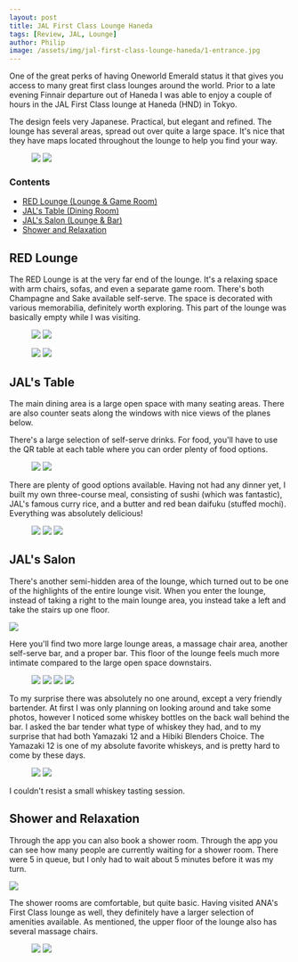 ```yaml
---
layout: post
title: JAL First Class Lounge Haneda
tags: [Review, JAL, Lounge]
author: Philip
image: /assets/img/jal-first-class-lounge-haneda/1-entrance.jpg
---
```


One of the great perks of having Oneworld Emerald status it that gives you access to many great first class lounges around the world. Prior to a late evening Finnair departure out of Haneda I was able to enjoy a couple of hours in the JAL First Class lounge at Haneda (HND) in Tokyo.

The design feels very Japanese. Practical, but elegant and refined. The lounge has several areas, spread out over quite a large space. It's nice that they have maps located throughout the lounge to help you find your way.

<figure>
<img class="half" src="/assets/img/jal-first-class-lounge-haneda/4-hall.jpg" />
<img class="half" src="/assets/img/jal-first-class-lounge-haneda/3-map.jpg" />
</figure>

### Contents

- [RED Lounge (Lounge & Game Room)](#red-lounge)
- [JAL's Table (Dining Room)](#jals-table)
- [JAL's Salon (Lounge & Bar)](#jals-salon)
- [Shower and Relaxation](#shower-and-relaxation)


## RED Lounge

The RED Lounge is at the very far end of the lounge. It's a relaxing space with arm chairs, sofas, and even a separate game room. There's both Champagne and Sake available self-serve. The space is decorated with various memorabilia, definitely worth exploring. This part of the lounge was basically empty while I was visiting.

<figure>
<img class="half" src="/assets/img/jal-first-class-lounge-haneda/5-red4.jpg" />
<img class="half" src="/assets/img/jal-first-class-lounge-haneda/5-red3.jpg" />
</figure>

<figure>
<img class="half" src="/assets/img/jal-first-class-lounge-haneda/5-red2.jpg" />
<img class="half" src="/assets/img/jal-first-class-lounge-haneda/5-red1.jpg" />
</figure>

## JAL's Table

The main dining area is a large open space with many seating areas. There are also counter seats along the windows with nice views of the planes below.

There's a large selection of self-serve drinks. For food, you'll have to use the QR table at each table where you can order plenty of food options.

<figure>
<img class="half" src="/assets/img/jal-first-class-lounge-haneda/9-app1.jpg" />
<img class="half" src="/assets/img/jal-first-class-lounge-haneda/9-app2.jpg" />
</figure>

There are plenty of good options available. Having not had any dinner yet, I built my own three-course meal, consisting of sushi (which was fantastic), JAL's famous curry rice, and a butter and red bean daifuku (stuffed mochi). Everything was absolutely delicious!

<figure>
<img class="half" src="/assets/img/jal-first-class-lounge-haneda/8-food1.jpg" />
<img class="half" src="/assets/img/jal-first-class-lounge-haneda/8-food2.jpg" />
<img src="/assets/img/jal-first-class-lounge-haneda/8-food3.jpg" />
</figure>

## JAL's Salon

There's another semi-hidden area of the lounge, which turned out to be one of the highlights of the entire lounge visit. When you enter the lounge, instead of taking a right to the main lounge area, you instead take a left and take the stairs up one floor.

<img src="/assets/img/jal-first-class-lounge-haneda/10-salon-map.jpg" />

Here you'll find two more large lounge areas, a massage chair area, another self-serve bar, and a proper bar. This floor of the lounge feels much more intimate compared to the large open space downstairs.

<figure>
<img class="half" src="/assets/img/jal-first-class-lounge-haneda/10-salon1.jpg" />
<img class="half" src="/assets/img/jal-first-class-lounge-haneda/10-salon2.jpg" />
<img class="half" src="/assets/img/jal-first-class-lounge-haneda/10-salon3.jpg" />
<img class="half" src="/assets/img/jal-first-class-lounge-haneda/10-salon5.jpg" />
</figure>

To my surprise there was absolutely no one around, except a very friendly bartender. At first I was only planning on looking around and take some photos, however I noticed some whiskey bottles on the back wall behind the bar. I asked the bar tender what type of whiskey they had, and to my surprise that had both Yamazaki 12 and a Hibiki Blenders Choice. The Yamazaki 12 is one of my absolute favorite whiskeys, and is pretty hard to come by these days.

<figure>
<img class="half" src="/assets/img/jal-first-class-lounge-haneda/11-bar1.jpg" />
<img class="half" src="/assets/img/jal-first-class-lounge-haneda/11-bar3.jpg" />
</figure>

I couldn't resist a small whiskey tasting session.

## Shower and Relaxation

Through the app you can also book a shower room. Through the app you can see how many people are currently waiting for a shower room. There were 5 in queue, but I only had to wait about 5 minutes before it was my turn.

<img src="/assets/img/jal-first-class-lounge-haneda/6-app.jpg" />

The shower rooms are comfortable, but quite basic. Having visited ANA's First Class lounge as well, they definitely have a larger selection of amenities available. As mentioned, the upper floor of the lounge also has several massage chairs.

<figure>
<img class="half" src="/assets/img/jal-first-class-lounge-haneda/7-shower.jpg" />
<img class="half" src="/assets/img/jal-first-class-lounge-haneda/10-salon4.jpg" />
</figure>
